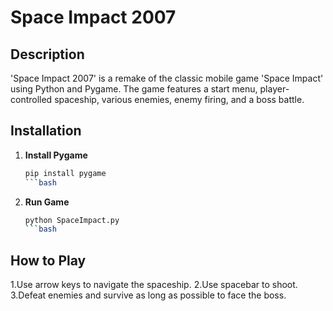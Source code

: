 # Space Impact 2007

## Description
'Space Impact 2007' is a remake of the classic mobile game 'Space Impact' using Python and Pygame. The game features a start menu, player-controlled spaceship, various enemies, enemy firing, and a boss battle.

## Installation

1. **Install Pygame**
   ```bash
   pip install pygame
   ```bash
2. **Run Game**
      ```bash
   python SpaceImpact.py
   ```bash

## How to Play
1.Use arrow keys to navigate the spaceship.
2.Use spacebar to shoot.
3.Defeat enemies and survive as long as possible to face the boss.
